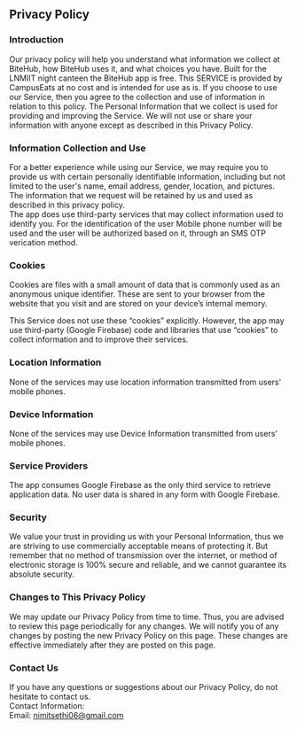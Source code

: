 Privacy Policy  
----------------

### Introduction  
Our privacy policy will help you understand what information we collect at BiteHub, how BiteHub uses it, and what choices you have.
Built for the LNMIIT night canteen the BiteHub app is free. This SERVICE is provided by CampusEats at no cost and is intended for use as is.
If you choose to use our Service, then you agree to the collection and use of information in  relation to this policy. The Personal Information that we collect is used for providing and improving the Service. We will not use or share your information with anyone except as described in this Privacy Policy.  

### Information Collection and Use  
For a better experience while using our Service, we may require you to provide us with certain personally identifiable information, including but not limited to the user's name, email address, gender, location, and pictures. The information that we request will be retained by us and used as described in this privacy policy.  
The app does use third-party services that may collect information used to identify you. 
For the identification of the user Mobile phone number will be used and the user will be authorized based on it, through an SMS OTP verication method.
### Cookies  
Cookies are files with a small amount of data that is commonly used as an anonymous unique identifier. These are sent to your browser from the website that you visit and are stored on your device’s internal memory.  

This Service does not use these “cookies” explicitly. However, the app may use third-party (Google Firebase) code and libraries that use “cookies” to collect information and to improve their services.  

### Location Information  
None of the services may use location information transmitted from users' mobile phones.  

### Device Information  
None of the services may use Device Information transmitted from users' mobile phones.  


### Service Providers
The app consumes Google Firebase as the only third service to retrieve application data. No user data is shared in any form with Google Firebase. 

### Security  
We value your trust in providing us with your Personal Information, thus we are striving to use commercially acceptable means of protecting it. But remember that no method of transmission over  the internet, or method of electronic storage is 100% secure and reliable, and we cannot guarantee its absolute security.  

### Changes to This Privacy Policy  
We may update our Privacy Policy from time to time. Thus, you are advised to review this page periodically for any changes. We will notify you of any changes by posting the new Privacy Policy on this page. These changes are effective immediately after they are posted on this page.  

### Contact Us  
If you have any questions or suggestions about our Privacy Policy, do not hesitate to contact us.  
Contact Information:  
Email: nimitsethi06@gmail.com  
